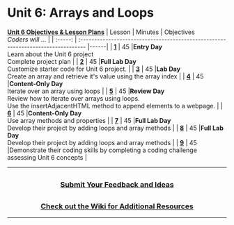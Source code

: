 # Unit 6: Arrays and Loops
[**Unit 6 Objectives & Lesson Plans**](https://docs.google.com/document/d/1Gri4vqCtE0I7U71IJYysSYDb8G8DklbbFqCZsKriEaU/edit)
|                                                        Lesson                                                         | Minutes | Objectives <br> _Coders will ..._                                                 |
| :-----: | :-------------------------------------------------------------------------------- |------|
| [**1**](https://docs.google.com/presentation/d/1hknpt9zuaaNIRWDRFtgWSVFnt8g_tVk_momqL3bkrQw/edit#slide=id.g13ad176d0b1_0_0) |   45    |**Entry Day**</br>Learn about the Unit 6 project</br>Complete project plan                       |
| [**2**](https://docs.google.com/presentation/d/1m-_pb3UIqcoo1Taues9TjBjb0QOZzhpjr4d2Kr82gY0/edit#slide=id.gf44005cbe9_0_599) |   45    |**Full Lab Day**</br> Customize starter code for Unit 6 project.  |
| [**3**](https://docs.google.com/presentation/d/1Lc_zR8wiOHXnWsjp7zDJadij56ndu6OtHD6zegac0h0/edit#slide=id.gf44005cbe9_0_599) |   45  |**Lab Day**</br>Create an array and retrieve it's value using the array index    |
| [**4**](https://docs.google.com/presentation/d/1SyjoCj1_9ZLqytXwfNiVR0ZoT4BBcsemJNCBgpjZwy8/edit#slide=id.g801a20f61f_0_262) |   45  |**Content-Only Day**</br>Iterate over an array using loops   |
| [**5**](https://docs.google.com/presentation/d/15yxImj8L2Z3Wgo2mKxjrSIdsUaCiJUsSXvcBOBNoSXA/edit#slide=id.g801a20f61f_0_262) |   45  |**Review Day**</br> Review how to iterate over arrays using loops.</br>Use the insertAdjacentHTML method to append elements to a webpage. |
| [**6**](https://docs.google.com/presentation/d/1r8ZevW3zjSWJzkbbKMYBQKaTelsf6KS2ik-o5Ds2eEQ/edit#slide=id.g801a20f61f_0_262) |   45  |**Content-Only Day**</br>Use array methods and properties   |
| [**7**](https://docs.google.com/presentation/d/1XdgR7iOk25dRjQs_oIh36yq5ypQlft0_ge39o7-hbdk/edit#slide=id.gddba4abcce_0_0) |   45  |**Full Lab Day**</br>Develop their  project by adding loops and array methods     |
| [**8**](https://docs.google.com/presentation/d/1C7N1c8YBnftrSJxWKlmfGm8qrdU7E4CMr6548HE6hTY/edit#slide=id.gddba4abcce_0_0) |   45  |**Full Lab Day**</br>Develop their  project by adding loops and array methods       |
| [**9**]() |   45  |Demonstrate their coding skills by completing a coding challenge assessing Unit 6 concepts     |


---
## <h3 align="center"><a href="https://docs.google.com/forms/d/e/1FAIpQLSc4oUNSthmU63TqlzUOOWd3buX3tGVIPRNDm0tsLB_nOONRLQ/viewform">Submit Your Feedback and Ideas</a></h3>

## <h3 align="center"><a href="https://github.com/itscodenation/curriculum-22-23/wiki">Check out the Wiki for Additional Resources</a></h3>

---
